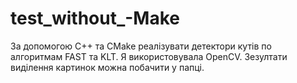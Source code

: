 # test_without_-Make
За допомогою С++ та СMake реалізувати детектори кутів по алгоритмам FAST та KLT. Я використовувала OpenCV. Зезултати виділення картинок можна побачити у папці. 
